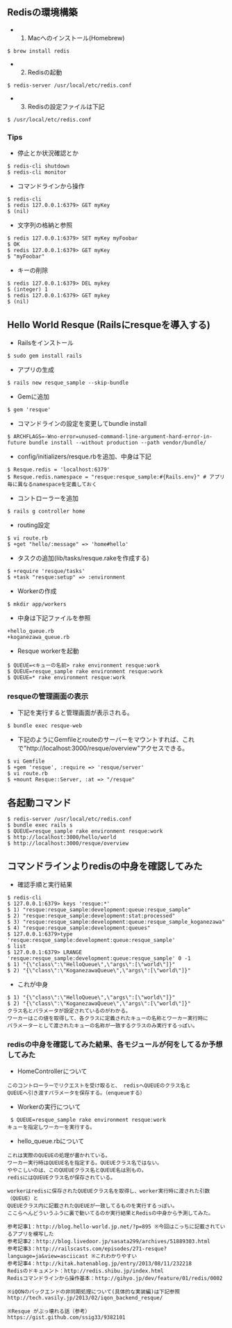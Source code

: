 ## Redisの環境構築 ##

* 01. Macへのインストール(Homebrew)
```
$ brew install redis
```

* 02. Redisの起動
```
$ redis-server /usr/local/etc/redis.conf
```

* 03. Redisの設定ファイルは下記
```
$ /usr/local/etc/redis.conf
```

### Tips ###

* 停止とか状況確認とか
```
$ redis-cli shutdown
$ redis-cli monitor
```

* コマンドラインから操作
```
$ redis-cli
$ redis 127.0.0.1:6379> GET myKey
$ (nil)
```

* 文字列の格納と参照
```
$ redis 127.0.0.1:6379> SET myKey myFoobar
$ OK
$ redis 127.0.0.1:6379> GET myKey
$ "myFoobar"
```

* キーの削除
```
$ redis 127.0.0.1:6379> DEL mykey
$ (integer) 1
$ redis 127.0.0.1:6379> GET mykey
$ (nil)
```

## Hello World Resque (Railsにresqueを導入する) ##
* Railsをインストール
```
$ sudo gem install rails
```

* アプリの生成
```
$ rails new resque_sample --skip-bundle
```

*  Gemに追加
```
$ gem 'resque'
```

* コマンドラインの設定を変更してbundle install
```
$ ARCHFLAGS=-Wno-error=unused-command-line-argument-hard-error-in-future bundle install --without production --path vendor/bundle/
```

* config/initializers/resque.rbを追加、中身は下記
```
$ Resque.redis = 'localhost:6379'
$ Resque.redis.namespace = "resque:resque_sample:#{Rails.env}" # アプリ毎に異なるnamespaceを定義しておく
```

* コントローラーを追加
```
$ rails g controller home
```

* routing設定
```
$ vi route.rb
$ +get "hello/:message" => 'home#hello'
```

* タスクの追加(lib/tasks/resque.rakeを作成する)
```
$ +require 'resque/tasks'
$ +task "resque:setup" => :environment
```

* Workerの作成
```
$ mkdir app/workers
```
* 中身は下記ファイルを参照
```
+hello_queue.rb
+koganezawa_queue.rb
```

* Resque workerを起動
```
$ QUEUE=<キューの名前> rake environment resque:work
$ QUEUE=resque_sample rake environment resque:work
$ QUEUE=* rake environment resque:work
```

### resqueの管理画面の表示 ###

* 下記を実行すると管理画面が表示される。
```
$ bundle exec resque-web
```

* 下記のようにGemfileとrouteのサーバーをマウントすれば、これで"http://localhost:3000/resque/overview"アクセスできる。
```
$ vi Gemfile
$ +gem 'resque', :require => 'resque/server'
$ vi route.rb
$ +mount Resque::Server, :at => "/resque"
```

## 各起動コマンド ##
```
$ redis-server /usr/local/etc/redis.conf
$ bundle exec rails s
$ QUEUE=resque_sample rake environment resque:work
$ http://localhost:3000/hello/world
$ http://localhost:3000/resque/overview
```

## コマンドラインよりredisの中身を確認してみた ##
* 確認手順と実行結果
```
$ redis-cli
$ 127.0.0.1:6379> keys 'resque:*'
$ 1) "resque:resque_sample:development:queue:resque_sample"
$ 2) "resque:resque_sample:development:stat:processed"
$ 3) "resque:resque_sample:development:queue:resque_sample_koganezawa"
$ 4) "resque:resque_sample:development:queues"
$ 127.0.0.1:6379>type 'resque:resque_sample:development:queue:resque_sample'
$ list
$ 127.0.0.1:6379> LRANGE 'resque:resque_sample:development:queue:resque_sample' 0 -1
$ 1) "{\"class\":\"HelloQueue\",\"args\":[\"world\"]}" 
$ 2) "{\"class\":\"KoganezawaQueue\",\"args\":[\"world\"]}"
```

* これが中身
```
$ 1) "{\"class\":\"HelloQueue\",\"args\":[\"world\"]}" 
$ 2) "{\"class\":\"KoganezawaQueue\",\"args\":[\"world\"]}"
クラス名とパラメータが設定されているのがわかる。
ワーカーはこの値を取得して、各クラスに定義されたキューの名称とワーカー実行時に
パラメーターとして渡されたキューの名称が一致するクラスのみ実行するっぽい。
```

### redisの中身を確認してみた結果、各モジュールが何をしてるか予想してみた ###

* HomeControllerについて
```
このコントローラーでリクエストを受け取ると、 redisへQUEUEのクラス名と
QUEUEへ引き渡すパラメータを保存する。（enqueueする）
```

* Workerの実行について
```
 $ QUEUE=resque_sample rake environment resque:work
キューを指定しワーカーを実行する。
```

* hello_queue.rbについて
```
これは実際のQUEUEの処理が書かれている。
ワーカー実行時はQUEUE名を指定する。QUEUEクラス名ではない。
ややこしいのは、このQUEUEクラス名とQUEUE名は別もの。
redisにはQUEUEクラス名が保存されている。

workerはredisに保存されたQUEUEクラス名を取得し、worker実行時に渡された引数（QUEUE）と
QUEUEクラス内に記載されたQUEUEが一致してるものを実行するっぽい。
ここらへんどういうふうに裏で動いてるのか実行結果とRedisの中身から予測してみた。
```

```
参考記事1：http://blog.hello-world.jp.net/?p=895 ※今回はこっちに記載されているアプリを模写した
参考記事2：http://blog.livedoor.jp/sasata299/archives/51889303.html
参考記事3：http://railscasts.com/episodes/271-resque?language=ja&view=asciicast ※これわかりやすい
参考記事4：http://kitak.hatenablog.jp/entry/2013/08/11/232218
Redisのドキュメント：http://redis.shibu.jp/index.html
Redisコマンドラインから操作基本：http://gihyo.jp/dev/feature/01/redis/0002

※iQONのバックエンドの非同期処理について(具体的な実装編)は下記参照
http://tech.vasily.jp/2013/02/iqon_backend_resque/
 
※Resque がぶっ壊れる話（参考）
https://gist.github.com/ssig33/9382101
```